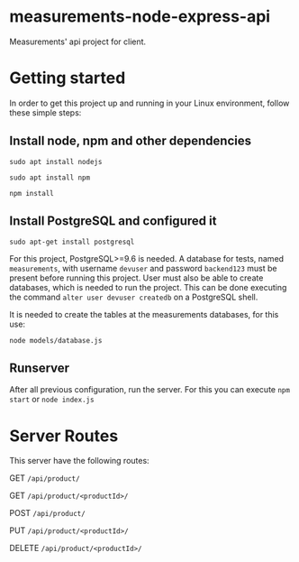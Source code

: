 # measurements-node-express-api
Measurements' api project for client.

# Getting started
In order to get this project up and running in your Linux environment, follow these simple steps:

## Install node, npm and other dependencies

`sudo apt install nodejs`

`sudo apt install npm`

`npm install`

## Install PostgreSQL and configured it

`sudo apt-get install postgresql`

For this project, PostgreSQL>=9.6 is needed. A database for tests, named `measurements`, with username `devuser` and password `backend123` must be present before running this project. User must also be able to create databases, which is needed to run the project. This can be done executing the command `alter user devuser createdb` on a PostgreSQL shell.

It is needed to create the tables at the measurements databases, for this use:

`node models/database.js`

## Runserver

After all previous configuration, run the server. For this you can execute `npm start` or `node index.js`

# Server Routes

This server have the following routes:

GET 	`/api/product/`

GET 	`/api/product/<productId>/`

POST 	`/api/product/`

PUT 	`/api/product/<productId>/`
	
DELETE 	`/api/product/<productId>/`